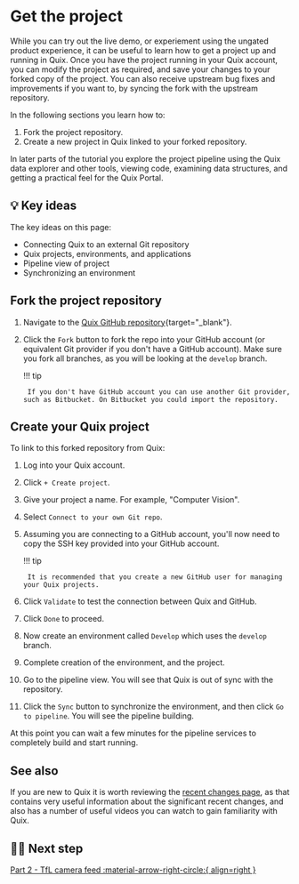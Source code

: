 # Get the project

While you can try out the live demo, or experiement using the ungated product experience, it can be useful to learn how to get a project up and running in Quix. Once you have the project running in your Quix account, you can modify the project as required, and save your changes to your forked copy of the project. You can also receive upstream bug fixes and improvements if you want to, by syncing the fork with the upstream repository. 

In the following sections you learn how to:

1. Fork the project repository.
2. Create a new project in Quix linked to your forked repository.

In later parts of the tutorial you explore the project pipeline using the Quix data explorer and other tools, viewing code, examining data structures, and getting a practical feel for the Quix Portal.

## 💡 Key ideas

The key ideas on this page:

* Connecting Quix to an external Git repository
* Quix projects, environments, and applications
* Pipeline view of project
* Synchronizing an environment

## Fork the project repository

1. Navigate to the [Quix GitHub repository](https://github.com/quixio/computer-vision-demo){target="_blank"}.

2. Click the `Fork` button to fork the repo into your GitHub account (or equivalent Git provider if you don't have a GitHub account). Make sure you fork all branches, as you will be looking at the `develop` branch.

    !!! tip 

        If you don't have GitHub account you can use another Git provider, such as Bitbucket. On Bitbucket you could import the repository.

## Create your Quix project

To link to this forked repository from Quix:

1. Log into your Quix account.

2. Click `+ Create project`.

3. Give your project a name. For example, "Computer Vision".

4. Select `Connect to your own Git repo`.

5. Assuming you are connecting to a GitHub account, you'll now need to copy the SSH key provided into your GitHub account.

    !!! tip

        It is recommended that you create a new GitHub user for managing your Quix projects.

6. Click `Validate` to test the connection between Quix and GitHub.

7. Click `Done` to proceed.

8. Now create an environment called `Develop` which uses the `develop` branch.

9. Complete creation of the environment, and the project.

10. Go to the pipeline view. You will see that Quix is out of sync with the repository.

11. Click the `Sync` button to synchronize the environment, and then click `Go to pipeline`. You will see the pipeline building.

At this point you can wait a few minutes for the pipeline services to completely build and start running.

## See also

If you are new to Quix it is worth reviewing the [recent changes page](../../changes.md), as that contains very useful information about the significant recent changes, and also has a number of useful videos you can watch to gain familiarity with Quix.

## 🏃‍♀️ Next step

[Part 2 - TfL camera feed :material-arrow-right-circle:{ align=right }](../image-processing/tfl-camera-feed.md)
